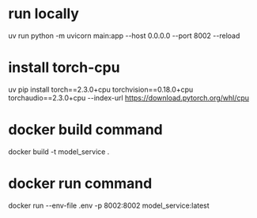 # run locally
uv run python -m uvicorn main:app --host 0.0.0.0 --port 8002 --reload

# install torch-cpu
uv pip install torch==2.3.0+cpu torchvision==0.18.0+cpu torchaudio==2.3.0+cpu --index-url https://download.pytorch.org/whl/cpu

# docker build command
docker build -t model_service .

# docker run command
docker run --env-file .env -p 8002:8002 model_service:latest